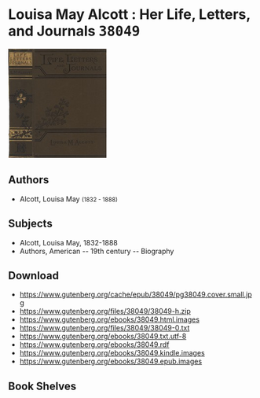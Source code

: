 # Louisa May Alcott : Her Life, Letters, and Journals <kbd>38049</kbd>

![](./cover.medium.jpg "")

## Authors


 - Alcott, Louisa May <small>(1832 - 1888)</small>

## Subjects


 - Alcott, Louisa May, 1832-1888
 - Authors, American -- 19th century -- Biography

## Download


 - https://www.gutenberg.org/cache/epub/38049/pg38049.cover.small.jpg
 - https://www.gutenberg.org/files/38049/38049-h.zip
 - https://www.gutenberg.org/ebooks/38049.html.images
 - https://www.gutenberg.org/files/38049/38049-0.txt
 - https://www.gutenberg.org/ebooks/38049.txt.utf-8
 - https://www.gutenberg.org/ebooks/38049.rdf
 - https://www.gutenberg.org/ebooks/38049.kindle.images
 - https://www.gutenberg.org/ebooks/38049.epub.images

## Book Shelves


